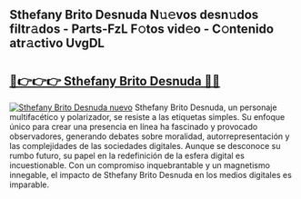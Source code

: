 ## Sthefany Brito Desnuda N𝚞𝚎vos desn𝚞dos filtr𝚊dos - Parts-FzL F𝚘tos vid𝚎o - C𝚘ntenido atr𝚊ctivo UvgDL

# <h2><a href="http://mb4ztw.tromn.icu/?c=Sthefany+Brito+Desnuda">🔗👉👉👉 Sthefany Brito Desnuda 🔗🔗</a></h2>

[![Sthefany Brito Desnuda nuevo](https://i.imgur.com/pEAQMta.gif)](http://mb4ztw.tromn.icu/?c=Sthefany+Brito+Desnuda)
Sthefany Brito Desnuda, un personaje multifacético y polarizador, se resiste a las etiquetas simples. Su enfoque único para crear una presencia en línea ha fascinado y provocado observadores, generando debates sobre moralidad, autorrepresentación y las complejidades de las sociedades digitales. Aunque se desconoce su rumbo futuro, su papel en la redefinición de la esfera digital es incuestionable. Con un compromiso inquebrantable y un magnetismo innegable, el impacto de Sthefany Brito Desnuda en los medios digitales es imparable.
